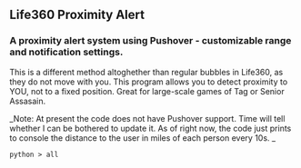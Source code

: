 ## Life360 Proximity Alert
### A proximity alert system using Pushover - customizable range and notification settings.

This is a different method altoghether than regular bubbles in Life360, as they do not move with you. This program allows you to detect proximity to YOU, not to a fixed position. Great for large-scale games of Tag or Senior Assasain.

_Note: At present the code does not have Pushover support. Time will tell whether I can be bothered to update it.
As of right now, the code just prints to console the distance to the user in miles of each person every 10s. _


`python > all`

